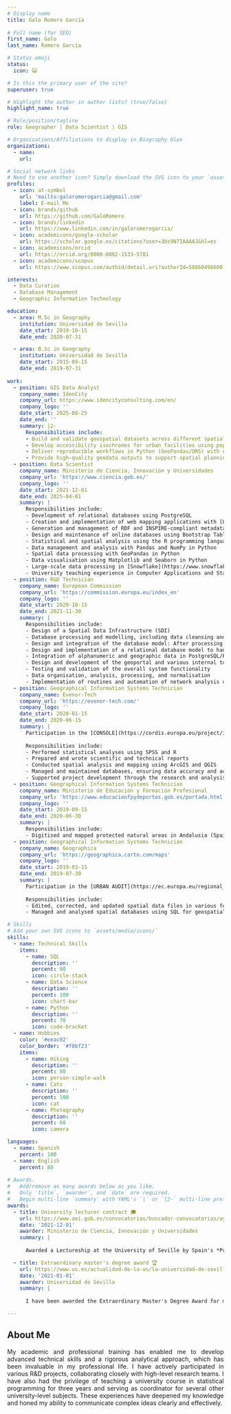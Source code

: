 ```yaml
---
# Display name
title: Galo Romero García
  
# Full name (for SEO)
first_name: Galo
last_name: Romero García

# Status emoji
status:
  icon: 😺

# Is this the primary user of the site? 
superuser: true

# Highlight the author in author lists? (true/false)
highlight_name: true

# Role/position/tagline
role: Geographer | Data Scientist | GIS

# Organizations/Affiliations to display in Biography blox
organizations:
  - name: 
    url: 

# Social network links
# Need to use another icon? Simply download the SVG icon to your `assets/media/icons/` folder.
profiles:
  - icon: at-symbol
    url: 'mailto:galoromerogarcia@gmail.com'
    label: E-mail Me
  - icon: brands/github
    url: https://github.com/GaloRomero
  - icon: brands/linkedin
    url: https://www.linkedin.com/in/galoromerogarcia/
  - icon: academicons/google-scholar
    url: https://scholar.google.es/citations?user=3bs9N7IAAAAJ&hl=es
  - icon: academicons/orcid
    url: https://orcid.org/0000-0002-1533-5781
  - icon: academicons/scopus
    url: https://www.scopus.com/authid/detail.uri?authorId=58860498600

interests:
  - Data Curation
  - Database Management
  - Geographic Information Technology

education:
  - area: M.Sc in Geography
    institution: Universidad de Sevilla
    date_start: 2019-10-15
    date_end: 2020-07-31

  - area: B.Sc in Geography
    institution: Universidad de Sevilla
    date_start: 2015-09-15
    date_end: 2019-07-31
   
work:
  - position: GIS Data Analyst
    company_name: IdenCity
    company_url: https://www.idencityconsulting.com/en/
    company_logo: ''
    date_start: 2025-08-25
    date_end: ''
    summary: |2- 
      Responsibilities include:
      - Build and validate geospatial datasets across different spatial scales
      - Develop accessibility isochrones for urban facilities using population-based criteria
      - Deliver reproducible workflows in Python (GeoPandas/ORS) with documented code
      - Provide high-quality geodata outputs to support spatial planning and decision-making
  - position: Data Scientist
    company_name: Ministerio de Ciencia, Innovación y Universidades
    company_url: 'https://www.ciencia.gob.es/'
    company_logo: ''
    date_start: 2021-12-01
    date_end: 2025-04-01
    summary: |
      Responsibilities include:
      - Development of relational databases using PostgreSQL
      - Creation and implementation of web mapping applications with [Leaflet](https://leafletjs.com/)
      - Generation and management of RDF and INSPIRE-compliant metadata
      - Design and maintenance of online databases using Bootstrap Table, HTML5, and CSS3
      - Statistical and spatial analysis using the R programming language
      - Data management and analysis with Pandas and NumPy in Python
      - Spatial data processing with GeoPandas in Python
      - Data visualisation using Matplotlib and Seaborn in Python
      - Large-scale data processing in [Snowflake](https://www.snowflake.com/es/) using advanced SQL, with a focus on cleaning, transforming, and efficiently modelling datasets
      - University teaching experience in Computer Applications and Statistics
  - position: R&D Technician
    company_name: European Commission
    company_url: 'https://commission.europa.eu/index_en'
    company_logo: ''
    date_start: 2020-10-15
    date_end: 2021-11-30
    summary: |
      Responsibilities include:
      - Design of a Spatial Data Infrastructure (SDI)
      - Database processing and modelling, including data cleansing and organisation
      - Design and integration of the database model: After processing and standardising the data, developed the data model that supports and feeds the geoportal
      - Design and implementation of a relational database model to handle complex and large-scale datasets
      - Integration of alphanumeric and geographic data in PostgreSQL/PostGIS databases, and processing of spatial information using Geographic Information Systems (GIS)
      - Design and development of the geoportal and various internal tools for data consumption and visualisation
      - Testing and validation of the overall system functionality
      - Data organisation, analysis, processing, and normalisation
      - Implementation of routines and automation of network analysis using the SoNIA library in R, and the development of [Shiny](https://shiny.posit.co/) applications for network analysis, geovisualisation tools (geo-viewers), and database interaction
  - position: Geographical Information Systems Technician
    company_name: Evenor-Tech
    company_url: 'https://evenor-tech.com/'
    company_logo: ''
    date_start: 2020-01-15
    date_end: 2020-06-15
    summary: |
      Participation in the [CONSOLE](https://cordis.europa.eu/project/id/817949/es) project<br>
 
      Responsibilities include:
      - Performed statistical analyses using SPSS and R 
      - Prepared and wrote scientific and technical reports 
      - Conducted spatial analysis and mapping using ArcGIS and QGIS
      - Managed and maintained databases, ensuring data accuracy and accessibility
      - Supported project development through the research and analysis of bibliographic references
  - position: Geographical Information Systems Technician
    company_name: Ministerio de Educación y Formación Profesional
    company_url: 'https://www.educacionfpydeportes.gob.es/portada.html'
    company_logo: ''
    date_start: 2019-09-15
    date_end: 2020-06-30
    summary: |
      Responsibilities include:
      - Digitised and mapped protected natural areas in Andalusia (Spain) using GIS platforms such as QGIS and ArcGIS
  - position: Geographical Information Systems Technician
    company_name: Geographica
    company_url: 'https://geographica.carto.com/maps'
    company_logo: '' 
    date_start: 2019-03-15
    date_end: 2019-07-30
    summary: |
      Participation in the [URBAN AUDIT](https://ec.europa.eu/regional_policy/policy/themes/urban-development/audit_en) project<br>
      
      Responsibilities include:
      - Edited, corrected, and updated spatial data files in various formats using GIS software
      - Managed and analysed spatial databases using SQL for geospatial data extraction and processing  

# Skills
# Add your own SVG icons to `assets/media/icons/`
skills:
  - name: Technical Skills
    items:
      - name: SQL 
        description: ''
        percent: 90
        icon: circle-stack
      - name: Data Science
        description: ''
        percent: 100
        icon: chart-bar
      - name: Python
        description: ''
        percent: 70
        icon: code-bracket
  - name: Hobbies
    color: '#eeac02'
    color_border: '#f0bf23'
    items:
      - name: Hiking
        description: ''
        percent: 80
        icon: person-simple-walk
      - name: Cats
        description: ''
        percent: 100
        icon: cat
      - name: Photography
        description: ''
        percent: 60
        icon: camera

languages:
  - name: Spanish
    percent: 100
  - name: English
    percent: 80
    
# Awards.
#   Add/remove as many awards below as you like.
#   Only `title`, `awarder`, and `date` are required.
#   Begin multi-line `summary` with YAML's `|` or `|2-` multi-line prefix and indent 2 spaces below.
awards:
  - title: University lecturer contract 🎓
    url: https://www.aei.gob.es/convocatorias/buscador-convocatorias/ayudas-contratos-predoctorales-formacion-doctoresas-2020
    date: '2021-12-01'
    awarder: Ministerio de Ciencia, Innovación y Universidades
    summary: |
    
      Awarded a Lectureship at the University of Seville by Spain's *Programa Estatal de Promoción del Talento y su Empleabilidad en I+D+i*, on the basis of academic excellence and proven expertise in Geographic Information Technologies. This recognition underlines an outstanding research and teaching career in this field.

  - title: Extraordinary master's degree award 🏆
    url: https://www.us.es/actualidad-de-la-us/la-universidad-de-sevilla-reconoce-560-estudiantes-con-los-premios
    date: '2021-01-01'
    awarder: Universidad de Sevilla
    summary: |
    
      I have been awarded the Extraordinary Master's Degree Award for my outstanding academic performance in Geography, specialising in Database Management and Geographic Information Systems (GIS). This award recognises my outstanding achievements in mastering the intricacies of spatial data management, analysis and the application of GIS tools to address geographical and environmental challenges.

---
```


## About Me

<div style="text-align: justify;">

My academic and professional training has enabled me to develop advanced technical skills and a rigorous analytical approach, which has been invaluable in my professional life. I have actively participated in various R&D projects, collaborating closely with high-level research teams. I have also had the privilege of teaching a university course in statistical programming for three years and serving as coordinator for several other university-level subjects. These experiences have deepened my knowledge and honed my ability to communicate complex ideas clearly and effectively. 
 
</div> 
